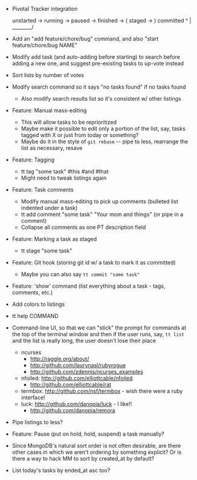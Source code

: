 * Pivotal Tracker integration

  unstarted -> running -> paused -> finished -> ( staged -> ) committed
                  ^         |
                   \________/

* Add an "add feature/chore/bug" command, and also "start feature/chore/bug NAME"
* Modify add task (and auto-adding before starting) to search before adding a new one, and suggest pre-existing tasks to up-vote instead
* Sort lists by number of votes
* Modify search command so it says "no tasks found" if no tasks found
  * Also modify search results list so it's consistent w/ other listings
* Feature: Manual mass-editing
  * This will allow tasks to be reprioritized
  * Maybe make it possible to edit only a portion of the list, say, tasks tagged with X or just from today or something?
  * Maybe do it in the style of `git rebase` -- pipe to less, rearrange the list as necessary, resave
* Feature: Tagging
  * tt tag "some task" #this #and #that
  * Might need to tweak listings again
* Feature: Task comments
  * Modify manual mass-editing to pick up comments (bulleted list indented under a task)
  * tt add comment "some task" "Your mom and things" (or pipe in a comment)
  * Collapse all comments as one PT description field
* Feature: Marking a task as staged
  * tt stage "some task"
* Feature: Git hook (storing git id w/ a task to mark it as committed)
  * Maybe you can also say `tt commit "some task"`
* Feature: 'show' command (list everything about a task - tags, comments, etc.)
* Add colors to listings
* tt help COMMAND

* Command-line UI, so that we can "stick" the prompt for commands at the
  top of the terminal window and then if the user runs, say, `tt list`
  and the list is really long, the user doesn't lose their place
  * ncurses
    * <http://raggle.org/about/>
    * <http://github.com/laurynasl/rubyrogue>
    * <http://github.com/zdennis/ncurses_examples>
  * nfoiled: <http://github.com/elliottcable/nfoiled>
    * <http://github.com/elliottcable/rat>
  * termbox: <http://github.com/nsf/termbox> - wish there were a ruby interface!
  * luck: <http://github.com/danopia/luck> - I like!!
    * <http://github.com/danopia/remora>
* Pipe listings to less?
* Feature: Pause (put on hold, hold, suspend) a task manually?
* Since MongoDB's natural sort order is not often desirable, are there other cases in which we aren't ordering by something explicit? Or is there a way to hack MM to sort by created_at by default?
* List today's tasks by ended_at asc too?